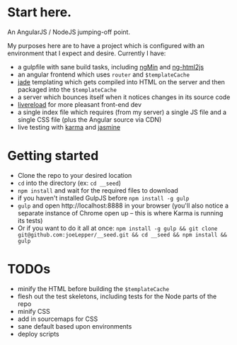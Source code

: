 Start here.
======

An AngularJS / NodeJS jumping-off point.

My purposes here are to have a project which is configured with an environment that I expect and desire. Currently I have:
* a gulpfile with sane build tasks, including [ngMin](https://github.com/btford/ngmin) and [ng-html2js](https://github.com/yaru22/ng-html2js)
* an angular frontend which uses `router` and `$templateCache`
* [jade](https://github.com/visionmedia/jade) templating which gets compiled into HTML on the server and then packaged into the `$templateCache`
* a server which bounces itself when it notices changes in its source code
* [livereload](https://github.com/vohof/gulp-livereload) for more pleasant front-end dev
* a single index file which requires (from my server) a single JS file and a single CSS file (plus the Angular source via CDN)
* live testing with [karma](http://karma-runner.github.io/0.10/index.html) and [jasmine](http://pivotal.github.io/jasmine/)


Getting started
===============
* Clone the repo to your desired location
* `cd` into the directory (ex: `cd __seed`)
* `npm install` and wait for the required files to download
* if you haven't installed GulpJS before `npm install -g gulp`
* `gulp` and open http://localhost:8888 in your browser (you'll also notice a separate instance of Chrome open up – this is where Karma is running its tests)
* Or if you want to do it all at once: `npm install -g gulp && git clone git@github.com:joeLepper/__seed.git && cd __seed && npm install && gulp`

TODOs
=====
* minify the HTML before building the `$templateCache`
* flesh out the test skeletons, including tests for the Node parts of the repo
* minify CSS
* add in sourcemaps for CSS
* sane default based upon environments
* deploy scripts
